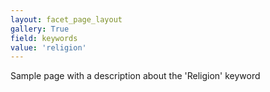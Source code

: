```yaml
---
layout: facet_page_layout
gallery: True
field: keywords
value: 'religion'
---
```


Sample page with a description about the 'Religion' keyword